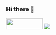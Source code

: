 ### Hi there 👋

<img src="https://img.shields.io/badge/MYSQL-4479A1?style=plastic-square&logo=MYSQL&logoColor=white" width="100" height="30"/> <img src="https://img.shields.io/badge/Python-3776AB?style=for-the-badge&logo=python&logoColor=white">
